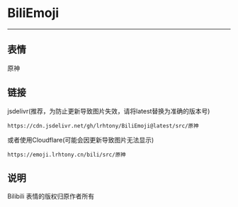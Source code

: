 # BiliEmoji
---
## 表情
原神
## 链接
jsdelivr(推荐，为防止更新导致图片失效，请将latest替换为准确的版本号)
```
https://cdn.jsdelivr.net/gh/lrhtony/BiliEmoji@latest/src/原神
```
或者使用Cloudflare(可能会因更新导致图片无法显示)
```
https://emoji.lrhtony.cn/bili/src/原神
```
## 说明
Bilibili 表情的版权归原作者所有
